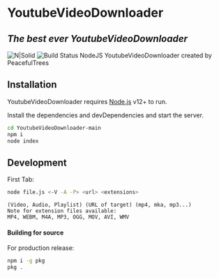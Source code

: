 # YoutubeVideoDownloader
## _The best ever YoutubeVideoDownloader_

![N|Solid](https://img.guildedcdn.com/ContentMediaGenericFiles/d6dacda4bfb6843ee54e74cba564a333-Full.webp?w=722&h=121)
![Build Status](https://img.guildedcdn.com/ContentMediaGenericFiles/136e82386b90856a57f1cfca823b9efb-Full.webp?w=827&h=119)
NodeJS YoutubeVideoDownloader created by PeacefulTrees

## Installation

YoutubeVideoDownloader requires [Node.js](https://nodejs.org/) v12+ to run.

Install the dependencies and devDependencies and start the server.

```sh
cd YoutubeVideoDownloader-main
npm i
node index
```

## Development

First Tab:

```sh
node file.js <-V -A -P> <url> <extensions>
```
```
(Video, Audio, Playlist) (URL of target) (mp4, mka, mp3...)
Note for extension files available:
MP4, WEBM, M4A, MP3, OGG, MOV, AVI, WMV
```

#### Building for source

For production release:

```sh
npm i -g pkg
pkg .
```
